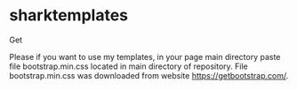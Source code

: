 # sharktemplates
Get 

Please if you want to use my templates, in your page main directory paste file  bootstrap.min.css located in main directory of repository. File bootstrap.min.css was downloaded from website https://getbootstrap.com/.


